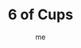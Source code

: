 ---
# basics
title     		 : "6 of Cups"
token					 : 'cups-06'
card_type			 : '' # major, minor, court
layout				 : "tarot-card"
author    		 : 'me'
one_liner 		 : "Charity, sharing, sacrifice, cooperation, fairness"
alt_names			 : ['Pleasure', 'Happiness']
images				 : ['/assets/images/tarot/rws/rw-cups-06.jpg']
keywords			 : ['charity', 'sharing', 'sacrifice', 'cooperation', 'fairness']
url						 : 'tarot/cards/cups-06'
aliases				 : []

# password: 'foolish journey'
dropbox				 : 'https://www.dropbox.com/sh/3kll2mvjzkcmcdz/AAD0tgBXND7wZGK2ehoFujCaa?dl=0'

meaning_light  : "Donating your time and talents to others. Taking satisfaction in knowing how your efforts will aid others. Creating a “win-win” scenario. Giving even when you know repayment is not possible. Being motivated to do a good deed."

meaning_shadow : "Linking your sense of self-worth to the appraisals of others. Striving to appear more needy than you really are. Taking undeserved or unmerited charity. Bragging about your charitable efforts. Profiteering in times of distress. Refusing to share a burden."

# more detail
correspondence_planet 			: "Sun"
correspondence_astrological : "Scorpio"
correspondence_affirmation  : "I freely give myself to others, expecting nothing in return."
correspondence_story 				: "Defying conventional wisdom, the main character lends his or her support to a hopeless cause."

advice_relationships 	 : "We like to say relationships involve give and take; this card invites you to focus on giving more than receiving. Watch for opportunities to take on chores that neither you nor your friends (or partners) enjoy. Surprise a loved one with an unexpected, unmerited gift."

advice_work 					 : "Most people focus on profit; what might happen if you focused on giving instead? A gift given with strings attached deserves a skeptical response. When charitable gestures are revealed (or perceived) as bribes, don’t expect good results."

advice_spirituality 	 : "Few things energize the weary spirit like service. Volunteer. Lend a helping hand to someone in need. Give of your time, your money, and your talents—all three. In helping others, you help yourself."

advice_personal_growth : "When you can give something without expecting anything in return, you’ve reached an important milestone. Accelerate your quest for maturity; practice giving with no thought of what’s in it for you."

advice_fortune_telling : "A stingy spirit is strangling your enjoyment of life. Loosen up and think of others for once, why don’t you?"

questions	: ["How might expectations of payment (or repayment) be shaping your own situation?", "Does your question hinge on a scarcity mentality or an abundance mentality?", "What gifts do I possess? How freely do I give them?", "How can I practice unconditional giving?", "How would things change if I became a more charitable person?"]

# referenced in the symbols.toml data file
symbols	  : ['6', 'cups', 'flowers-in-cups']

# metadata
suppress_topnav : true
related_cards 	: []

---